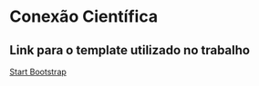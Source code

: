 # Conexão Científica

## Link para o template utilizado no trabalho 
[Start Bootstrap](https://startbootstrap.com/theme/personal)
